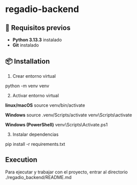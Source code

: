 # regadio-backend

## 📑 Requisitos previos

- **Python 3.13.3** instalado
- **Git** instalado


## 📦 Installation

1. Crear entorno virtual

python -m venv venv

2. Activar entorno virtual
   
**linux/macOS**
source venv/bin/activate

**Windows**
source .venv/Scripts/activate
venv\Scripts\activate

**Windows (PowerShell)**
venv\Scripts\Activate.ps1

3. Instalar dependencias

pip install -r requirements.txt

## Execution

Para ejecutar y trabajar con el proyecto, entrar al directorio ./regadio_backend/README.md